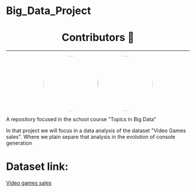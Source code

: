 # Big_Data_Project

<h1 align='center' font-family: 'Roboto'>Contributors 🐍</h1>
<hr>
<div style='display: flex; justify-content: center;'>
    <a href='https://github.com/hermeson883?tab=repositories'>
        <img src="https://avatars.githubusercontent.com/u/72263429?s=400&u=40bcc48d6b0edb21dc726fc26e5be003f3f93ac6&v=4" width='150px' style="border-radius: 50%;">
    </a> 
    <a href='https://github.com/gabrielsoares40940/'>
        <img src="https://avatars.githubusercontent.com/u/64994893?v=4" width='150px' style="border-radius: 50%;">
    </a>
</div>

A repository focused in the school course "Topics in Big Data"

In that project we will focus in a data analysis of the dataset "Video Games sales". Where we plain separe that analysis in the evolution of console generation

# Dataset link:
<a href= "https://www.kaggle.com/datasets/gregorut/videogamesales">Video games sales<a>
</div>

